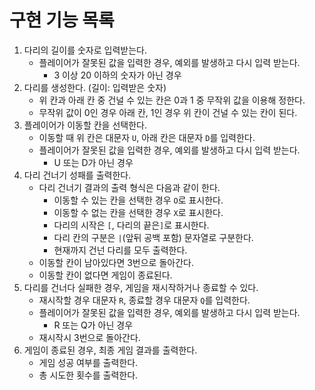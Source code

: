 # 구현 기능 목록

1. 다리의 길이를 숫자로 입력받는다.
   - 플레이어가 잘못된 값을 입력한 경우, 예외를 발생하고 다시 입력 받는다.
     - 3 이상 20 이하의 숫자가 아닌 경우
2. 다리를 생성한다. (길이: 입력받은 숫자)
   - 위 칸과 아래 칸 중 건널 수 있는 칸은 0과 1 중 무작위 값을 이용해 정한다.
   - 무작위 값이 0인 경우 아래 칸, 1인 경우 위 칸이 건널 수 있는 칸이 된다.
3. 플레이어가 이동할 칸을 선택한다.
   - 이동할 때 위 칸은 대문자 `U`, 아래 칸은 대문자 `D`를 입력한다.
   - 플레이어가 잘못된 값을 입력한 경우, 예외를 발생하고 다시 입력 받는다.
     - U 또는 D가 아닌 경우
4. 다리 건너기 성패를 출력한다.
   - 다리 건너기 결과의 출력 형식은 다음과 같이 한다.
     - 이동할 수 있는 칸을 선택한 경우 `O`로 표시한다.
     - 이동할 수 없는 칸을 선택한 경우 `X`로 표시한다.
     - 다리의 시작은 `[`, 다리의 끝은`]`로 표시한다.
     - 다리 칸의 구분은 `|`(앞뒤 공백 포함) 문자열로 구분한다.
     - 현재까지 건넌 다리를 모두 출력한다.
   - 이동할 칸이 남아있다면 3번으로 돌아간다.
   - 이동할 칸이 없다면 게임이 종료된다.
5. 다리를 건너다 실패한 경우, 게임을 재시작하거나 종료할 수 있다.
   - 재시작할 경우 대문자 `R`, 종료할 경우 대문자 `Q`를 입력한다.
   - 플레이어가 잘못된 값을 입력한 경우, 예외를 발생하고 다시 입력 받는다.
     - R 또는 Q가 아닌 경우
   - 재시작시 3번으로 돌아간다.
6. 게임이 종료된 경우, 최종 게임 결과를 출력한다.
   - 게임 성공 여부를 출력한다.
   - 총 시도한 횟수를 출력한다.
